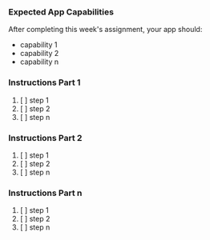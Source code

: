 <!-- h1, h2 already used by CTD Learns -->
### Expected App Capabilities

After completing this week's assignment, your app should:

- capability 1
- capability 2
- capability n

### Instructions Part 1

1. [ ] step 1
2. [ ] step 2
3. [ ] step n

### Instructions Part 2

1. [ ] step 1
2. [ ] step 2
3. [ ] step n

### Instructions Part n

1. [ ] step 1
2. [ ] step 2
3. [ ] step n
